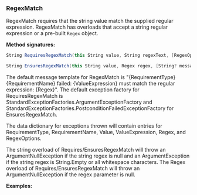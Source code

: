 ### RegexMatch

RegexMatch requires that the string value match the supplied regular expression.
RegexMatch has overloads that accept a string regular expression or a pre-built
```Regex``` object.

**Method signatures:**
```C#
String RequiresRegexMatch(this String value, String regexText, [RegexOptions regexOptions = RegexOptions.None], [String? messageTemplate = null], [IExceptionFactory? exceptionFactory = null], [String? valueExpression = null])

String EnsuresRegexMatch(this String value, Regex regex, [String? messageTemplate = null], [IExceptionFactory? exceptionFactory = null], [String? valueExpression = null])
```

The default message template for RegexMatch is "{RequirementType} {RequirementName} failed: {ValueExpression} must match the regular expression: {Regex}".
The default exception factory for RequiresRegexMatch is StandardExceptionFactories.ArgumentExceptionFactory 
and StandardExceptionFactories.PostconditionFailedExceptionFactory for 
EnsuresRegexMatch.

The data dictionary for exceptions thrown will contain entries for RequirementType,
RequirementName, Value, ValueExpression, Regex, and RegexOptions.

The string overload of Requires/EnsuresRegexMatch will throw an ArgumentNullException 
if the string regex is null and an ArgumentException if the string regex is 
String.Empty or all whitespace characters. The Regex overload of Requires/EnsuresRegexMatch
will throw an ArgumentNullException if the regex parameter is null.

**Examples:**
```C#
```